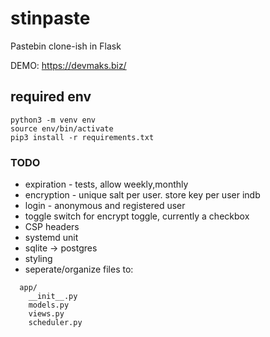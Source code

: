 # stinpaste

Pastebin clone-ish in Flask

DEMO: https://devmaks.biz/


## required env
```
python3 -m venv env
source env/bin/activate
pip3 install -r requirements.txt
```

### TODO 

- expiration - tests, allow weekly,monthly
- encryption - unique salt per user. store key per user indb
- login - anonymous and registered user
- toggle switch for encrypt toggle, currently a checkbox
- CSP headers
- systemd unit
- sqlite -> postgres
- styling
- seperate/organize files to:
```
  app/
    __init__.py
    models.py
    views.py
    scheduler.py

```

